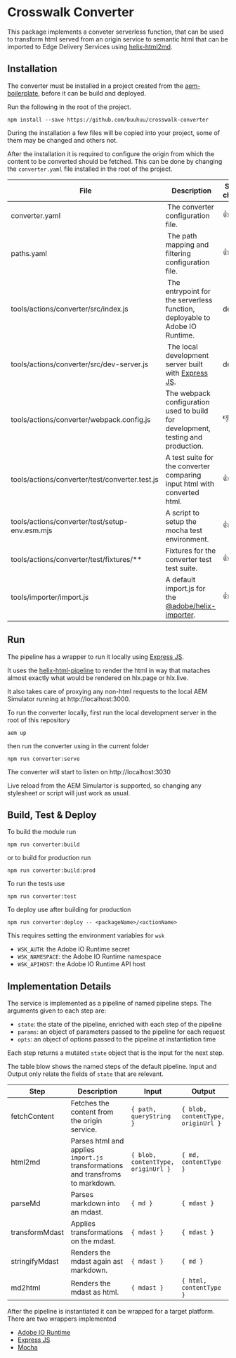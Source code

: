 # Crosswalk Converter

This package implements a conveter serverless function, that can be used to transform html served from an origin service to semantic html that can be imported to Edge Delivery Services using [helix-html2md](https://github.com/adobe/helix-html2md).

## Installation

The converter must be installed in a project created from the [aem-boilerplate](https://github.com/adobe/aem-boilerplate), before it can be build and deployed.

Run the following in the root of the project.

```
npm install --save https://github.com/buuhuu/crosswalk-converter
```

During the installation a few files will be copied into your project, some of them may be changed and others not.

After the installation it is required to configure the origin from which the content to be converted should be fetched. This can be done by changing the `converter.yaml` file installed in the root of the project.

| File | Description | Save to change? |
|------|-------------|-----------------|
| converter.yaml | The converter configuration file. | :+1: | 
| paths.yaml | The path mapping and filtering configuration file. | :+1: | 
| tools/actions/converter/src/index.js | The entrypoint for the serverless function, deployable to Adobe IO Runtime. | depends |
| tools/actions/converter/src/dev-server.js | The local development server built with [Express JS](https://expressjs.com/). | depends |
| tools/actions/converter/webpack.config.js | The webpack configuration used to build for development, testing and production. | :-1: |
| tools/actions/converter/test/converter.test.js | A test suite for the converter comparing input html with converted html. | :+1: |
| tools/actions/converter/test/setup-env.esm.mjs | A script to setup the mocha test environment. | :+1: |
| tools/actions/converter/test/fixtures/** | Fixtures for the converter test test suite. | :+1: |
| tools/importer/import.js | A default import.js for the [@adobe/helix-importer](https://github.com/adobe/helix-importer). | :+1: |

## Run

The pipeline has a wrapper to run it locally using [Express JS](https://expressjs.com/).

It uses the [helix-html-pipeline](https://github.com/adobe/helix-html-pipeline) to render the html in way that mataches almost exactly what would be rendered on hlx.page or hlx.live. 

It also takes care of proxying any non-html requests to the local AEM Simulator running at http://localhost:3000. 

To run the converter locally, first run the local development server in the root of this repository

```
aem up
```

then run the converter using in the current folder

```
npm run converter:serve
```

The converter will start to listen on http://localhost:3030

Live reload from the AEM Simulartor is supported, so changing any stylesheet or script will just work as usual.


## Build, Test & Deploy

To build the module run

```
npm run converter:build
```

or to build for production run

```
npm run converter:build:prod
```

To run the tests use

```
npm run converter:test
```

To deploy use after building for production

```
npm run converter:deploy -- <packageName>/<actionName>
```

This requires setting the environment variables for `wsk`

- `WSK_AUTH`: the Adobe IO Runtime secret
- `WSK_NAMESPACE`: the Adobe IO Runtime namespace
- `WSK_APIHOST`: the Adobe IO Runtime API host

## Implementation Details 

The service is implemented as a pipeline of named pipeline steps. The arguments given to each step are:

- `state`: the state of the pipeline, enriched with each step of the pipeline
- `params`: an object of parameters passed to the pipeline for each request
- `opts`: an object of options passed to the pipeline at instantiation time

Each step returns a mutated `state` object that is the input for the next step. 

The table blow shows the named steps of the default pipeline. Input and Output only relate the fields of `state` that are relevant.


| Step | Description | Input | Output |
|------|-------------|-------|--------|
| fetchContent | Fetches the content from the origin service. | `{ path, queryString }` | `{ blob, contentType, originUrl }` |
| html2md | Parses html and applies `import.js` transformations and transfroms to markdown. | `{ blob, contentType, originUrl }` | `{ md, contentType }` |
| parseMd | Parses markdown into an mdast. | `{ md }` | `{ mdast }` |
| transformMdast | Applies transformations on the mdast. | `{ mdast }` | `{ mdast }` |
| stringifyMdast | Renders the mdast again ast markdown. | `{ mdast }` | `{ md }` |
| md2html | Renders the mdast as html. | `{ mdast }` | `{ html, contentType }` |

After the pipeline is instantiated it can be wrapped for a target platform. There are two wrappers implemented

- [Adobe IO Runtime](src/wrapper/runtime.js)
- [Express JS](src/wrapper/express.js)
- [Mocha](src/wrapper/mocha.js)
